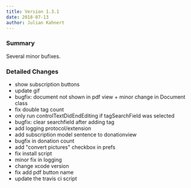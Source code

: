 ```yaml
---
title: Version 1.3.1
date: 2018-07-13
author: Julian Kahnert
---
```


### Summary

Several minor bufixes.

### Detailed Changes

* show subscription buttons
* update gif
* bugfix: document not shown in pdf view + minor change in Document class
* fix double tag count
* only run controlTextDidEndEditing if tagSearchField was selected
* bugfix: clear searchfield after adding tag
* add logging protocol/extension
* add subscription model sentence to donationview
* bugfix in donation count
* add "convert pictures" checkbox in prefs
* fix install script
* minor fix in logging
* change xcode version
* fix add pdf button name
* update the travis ci script
